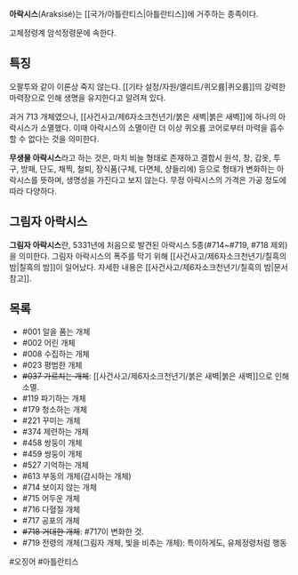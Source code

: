 **아락시스**(Araksisé)는 [[국가/아틀란티스|아틀란티스]]에 거주하는 종족이다.

고체정령계 암석정령문에 속한다. 
## 특징
오팔투와 같이 이론상 죽지 않는다. [[기타 설정/자원/엘리트/퀴오륨|퀴오륨]]의 강력한 마력장으로 인해 생명을 유지한다고 알려져 있다.

과거 713 개체였으나, [[사건사고/제6자소크천년기/붉은 새벽|붉은 새벽]]에 하나의 아락시스가 소멸했다. 이때 아락시스의 소멸이란 더 이상 퀴오륨 코어로부터 마력을 흡수할 수 없다는 것을 의미한다.

**무생물 아락시스**라고 하는 것은, 마치 비늘 형태로 존재하고 결합시 원석, 창, 갑옷, 투구, 방패, 단도, 채찍, 철퇴, 장식품(구체, 다면체, 샹들리에) 등으로 형태가 변화하는 아락시스를 뜻하며, 생명성을 가진다고 보지 않는다. 무정 아락시스의 가격은 가공 정도에 따라 다양하다.
## 그림자 아락시스
**그림자 아락시스**란, 5331년에 처음으로 발견된 아락시스 5종(#714~#719, #718 제외)을 의미한다. 그림자 아락시스의 폭주를 막기 위해 [[사건사고/제6자소크천년기/칠흑의 밤|칠흑의 밤]]이 일어났다. 자세한 내용은 [[사건사고/제6자소크천년기/칠흑의 밤|문서 참고]].

## 목록
- #001 알을 품는 개체
- #002 어린 개체
- #008 수집하는 개체
- #023 평범한 개체
- ~~#037 가르치는 개체~~: [[사건사고/제6자소크천년기/붉은 새벽|붉은 새벽]]으로 인해 소멸.
- #119 파기하는 개체
- #179 청소하는 개체
- #221 꾸미는 개체
- #374 제련하는 개체
- #458 쌍둥이 개체
- #459 쌍둥이 개체
- #527 기억하는 개체
- #613 부동의 개체(감시하는 개체)
- #714 보이지 않는 개체
- #715 어두운 개체
- #716 다혈질 개체
- #717 공포의 개체
- ~~#718 거대한 개체~~: \#717이 변화한 것.
- #719 전령의 개체(그림자 개체, 빛을 비추는 개체): 특이하게도, 유체정령처럼 행동

#오징어 #아틀란티스